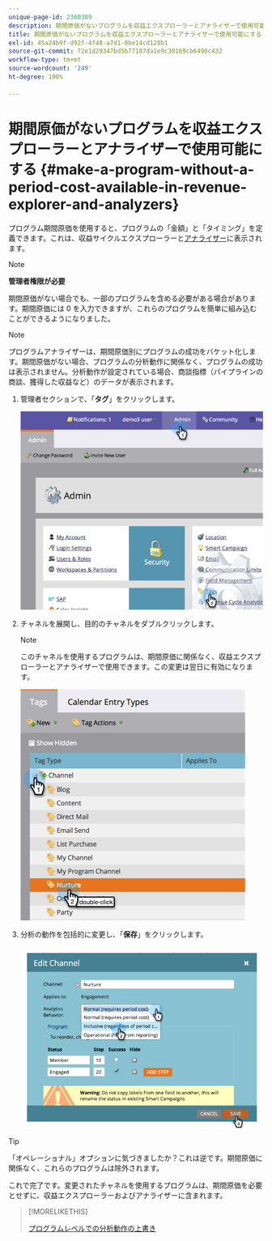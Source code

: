 ```yaml
---
unique-page-id: 2360389
description: 期間原価がないプログラムを収益エクスプローラーとアナライザーで使用可能にする - Marketo ドキュメント - 製品ドキュメント
title: 期間原価がないプログラムを収益エクスプローラーとアナライザーで使用可能にする
exl-id: 45a24b9f-d92f-4f48-a7d1-0be14cd128b1
source-git-commit: 72e1d29347bd5b77107da1e9c30169cb6490c432
workflow-type: tm+mt
source-wordcount: '249'
ht-degree: 100%

---
```


# 期間原価がないプログラムを収益エクスプローラーとアナライザーで使用可能にする {#make-a-program-without-a-period-cost-available-in-revenue-explorer-and-analyzers}

プログラム期間原価を使用すると、プログラムの「金額」と「タイミング」を定義できます。これは、収益サイクルエクスプローラーと[アナライザー](/help/marketo/product-docs/reporting/revenue-cycle-analytics/opportunity-influence-analyzer/tell-the-marketing-story-with-an-opportunity-influence-analyzer.md)に表示されます。

>[!NOTE]
>
>**管理者権限が必要**

期間原価がない場合でも、一部のプログラムを含める必要がある場合があります。期間原価には 0 を入力できますが、これらのプログラムを簡単に組み込むことができるようになりました。

>[!NOTE]
>
>プログラムアナライザーは、期間原価別にプログラムの成功をバケット化します。期間原価がない場合、プログラムの分析動作に関係なく、プログラムの成功は表示されません。分析動作が設定されている場合、商談指標（パイプラインの商談、獲得した収益など）のデータが表示されます。

1. 管理者セクションで、「**タグ**」をクリックします。

   ![](assets/image2014-9-17-12-3a35-3a32.png)

1. チャネルを展開し、目的のチャネルをダブルクリックします。

   >[!NOTE]
   >
   >このチャネルを使用するプログラムは、期間原価に関係なく、収益エクスプローラーとアナライザーで使用できます。この変更は翌日に有効になります。

   ![](assets/image2014-9-17-12-3a36-3a7.png)

1. 分析の動作を包括的に変更し、「**保存**」をクリックします。

   ![](assets/image2014-9-17-12-3a36-3a13.png)

>[!TIP]
>
>「オペレーショナル」オプションに気づきましたか？これは逆です。期間原価に関係なく、これらのプログラムは除外されます。

これで完了です。変更されたチャネルを使用するプログラムは、期間原価を必要とせずに、収益エクスプローラーおよびアナライザーに含まれます。

>[!MORELIKETHIS]
>
>[プログラムレベルでの分析動作の上書き](/help/marketo/product-docs/reporting/revenue-cycle-analytics/program-analytics/override-analytics-behavior-at-the-program-level.md)
